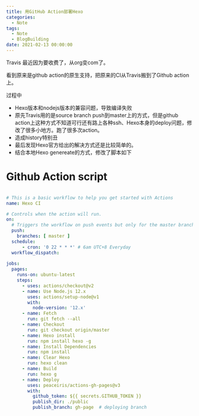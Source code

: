 ```yaml
---
title: 用GitHub Action部署Hexo
categories:
  - Note
tags:
  - Note
  - BlogBuilding
date: 2021-02-13 00:00:00
---
```


Travis 最近因为要收费了，从org变com了。

看到原来是github action的原生支持，把原来的CI从Travis搬到了Github action上。

过程中

* Hexo版本和nodejs版本的兼容问题，导致编译失败
* 原先Travis用的是source branch push到master上的方式，但是github action上这种方式不知道可行还有路上各种ssh、Hexo本身的deploy问题，修改了很多小地方。跑了很多次action。
* 造成history特别丑
* 最后发现Hexo官方给出的解决方式还是比较简单的。
* 结合本地Hexo genereate的方式，修改了脚本如下

# Github Action script

``` yaml

# This is a basic workflow to help you get started with Actions
name: Hexo CI

# Controls when the action will run. 
on:
  # Triggers the workflow on push events but only for the master branch
  push:
    branches: [ master ]
  schedule:
      - cron: '0 22 * * *' # 6am UTC+8 Everyday
  workflow_dispatch:
  
jobs:
  pages:
    runs-on: ubuntu-latest
    steps:
      - uses: actions/checkout@v2
      - name: Use Node.js 12.x
        uses: actions/setup-node@v1
        with:
          node-version: '12.x'
      - name: Fetch
        run: git fetch --all
      - name: Checkout
        run: git checkout origin/master
      - name: Hexo install
        run: npm install hexo -g
      - name: Install Dependencies
        run: npm install
      - name: Clear Hexo
        run: hexo clean
      - name: Build
        run: hexo g
      - name: Deploy
        uses: peaceiris/actions-gh-pages@v3
        with:
          github_token: ${{ secrets.GITHUB_TOKEN }}
          publish_dir: ./public
          publish_branch: gh-page  # deploying branch

```
